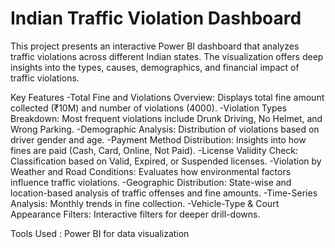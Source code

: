 # Indian Traffic Violation Dashboard
This project presents an interactive Power BI dashboard that analyzes traffic violations across different Indian states. The visualization offers deep insights into the types, causes, demographics, and financial impact of traffic violations.

Key Features
-Total Fine and Violations Overview: Displays total fine amount collected (₹10M) and number of violations (4000).
-Violation Types Breakdown: Most frequent violations include Drunk Driving, No Helmet, and Wrong Parking.
-Demographic Analysis: Distribution of violations based on driver gender and age.
-Payment Method Distribution: Insights into how fines are paid (Cash, Card, Online, Not Paid).
-License Validity Check: Classification based on Valid, Expired, or Suspended licenses.
-Violation by Weather and Road Conditions: Evaluates how environmental factors influence traffic violations.
-Geographic Distribution: State-wise and location-based analysis of traffic offenses and fine amounts.
-Time-Series Analysis: Monthly trends in fine collection.
-Vehicle-Type & Court Appearance Filters: Interactive filters for deeper drill-downs.

Tools Used : Power BI for data visualization
